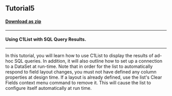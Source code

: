 ## Tutorial5
#### [Download as zip](https://grapecity.github.io/DownGit/#/home?url=https://github.com/GrapeCity/ComponentOne-WinForms-Samples/tree/master/NetFramework\List\VB\Tutorials\Tutorial5)
____
#### Using C1List with SQL Query Results.
____
In this tutorial, you will learn how to use C1List to display the results of ad-hoc SQL queries. In addition, it will also outline how to set up a connection to a DataSet at run-time. Note that in order for the list to automatically respond to field layout changes, you must not have defined any column properties at design time. If a layout is already defined, use the list's Clear Fields context menu command to remove it. This will cause the list to configure itself automatically at run time. 











